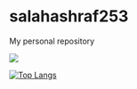 # salahashraf253
My personal repository 

<img align="center" src="https://github-readme-stats.vercel.app/api/<CARD_TYPE>/?username=salahashraf253&theme=dark" />

[![Top Langs](https://github-readme-stats.vercel.app/api/top-langs/?username=salahashraf253)](https://github.com/salahahraf253/github-readme-stats)
